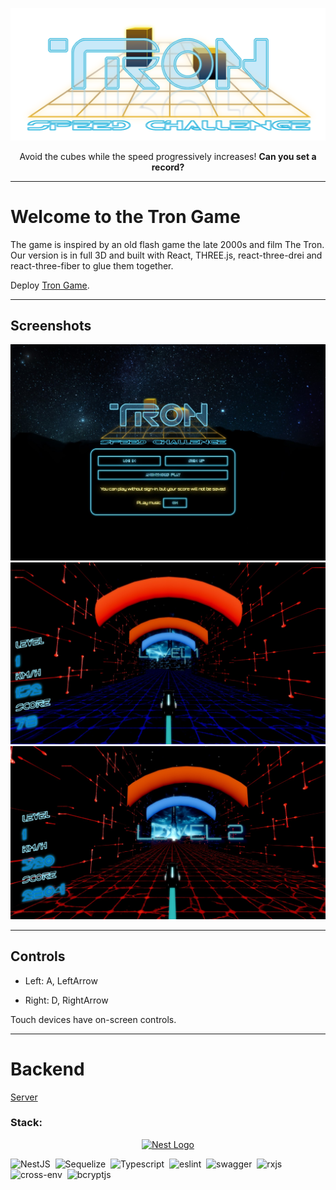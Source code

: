 ![Tron](./src/assets/logo-tron.png)

<p align="center">
Avoid the cubes while the speed progressively increases! <b>Can you set a record?</b>
</p>

____

# Welcome to the Tron Game

The game is inspired by an old flash game the late 2000s and film The Tron. Our version is in full 3D and built with React, THREE.js, react-three-drei and react-three-fiber to glue them together.

Deploy [Tron Game](https://rsclone-tron-game.netlify.app/).

____

## Screenshots

![](./public/screenshots/1.jpg)
![](./public/screenshots/2.jpg)
![](./public/screenshots/3.jpg)

____

## Controls

* Left: A, LeftArrow

* Right: D, RightArrow

Touch devices have on-screen controls.

____

# Backend

[Server](https://github.com/ViktorElenich/cuberun-server)

### Stack:

<p align="center">
  <a href="http://nestjs.com/" target="blank"><img src="https://nestjs.com/img/logo-small.svg" width="200" alt="Nest Logo" /></a>
</p>

![NestJS](https://img.shields.io/badge/-NestJs-05122A?style=flat&logo=nestjs)&nbsp;
![Sequelize](https://img.shields.io/badge/-sequelize-05122A?style=flat&logo=sequelize)&nbsp;
![Typescript](https://img.shields.io/badge/-typescript-05122A?style=flat&logo=typescript)&nbsp;
![eslint](https://img.shields.io/badge/-eslint-05122A?style=flat&logo=eslint)&nbsp;
![swagger](https://img.shields.io/badge/-swagger-05122A?style=flat&logo=swagger)&nbsp;
![rxjs](https://img.shields.io/badge/-rxjs-05122A?style=flat&logo=rxjs)&nbsp;
![cross-env](https://img.shields.io/badge/-crossenv-05122A?style=flat&logo=crossenv)&nbsp;
![bcryptjs](https://img.shields.io/badge/-bcryptjs-05122A?style=flat&logo=bcryptjs)&nbsp;
